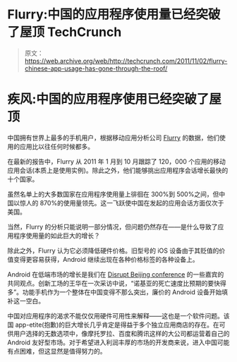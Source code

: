 # Flurry:中国的应用程序使用量已经突破了屋顶 TechCrunch

> 原文：<https://web.archive.org/web/http://techcrunch.com/2011/11/02/flurry-chinese-app-usage-has-gone-through-the-roof/>

# 疾风:中国的应用程序使用已经突破了屋顶

中国拥有世界上最多的手机用户，根据移动应用分析公司 [Flurry](https://web.archive.org/web/20230204123529/http://blog.flurry.com/bid/77067/China-The-New-Mobile-App-Dragon) 的数据，他们使用的应用比以往任何时候都多。

在最新的报告中，Flurry 从 2011 年 1 月到 10 月跟踪了 120，000 个应用的移动应用会话(本质上是使用实例)。除此之外，他们能够挑出应用程序会话增长最快的十个国家。

虽然名单上的大多数国家在应用程序使用量上徘徊在 300%到 500%之间，但中国以惊人的 870%的使用量领先。这一飞跃使中国在发起的应用会话方面仅次于美国。

当然，Flurry 的分析只能说明一部分情况，但问题仍然存在——是什么导致了应用程序使用量的如此巨大的增长？

除此之外，Flurry 认为它必须降低硬件价格。旧型号的 iOS 设备由于其贬值的价值变得更容易获得，Android 继续出现在各种价格标签的各种设备上。

Android 在低端市场的增长是我们在 [Disrupt Beijing conference](https://web.archive.org/web/20230204123529/https://techcrunch.com/2011/10/30/android-winning-in-china-but-the-market-is-going-through-a-chaotic-phase/) 的一些嘉宾的共同观点。创新工场的王华在一次采访中说，“诺基亚的死亡速度比预期的要快得多”。功能手机作为一个整体在中国变得不那么突出，廉价的 Android 设备开始填补这一空白。

中国对应用程序的渴求不能仅仅用硬件可用性来解释——这也是一个软件问题。该国 app-etite(抱歉)的巨大增长几乎肯定是得益于多个独立应用商店的存在。在可供用户选择的无数选项中，像摩托罗拉、百度和腾讯这样的大公司都运营着自己的 Android 友好型市场。对于希望进入利润丰厚的市场的开发商来说，进入中国可能有点困难，但这显然是值得努力的。